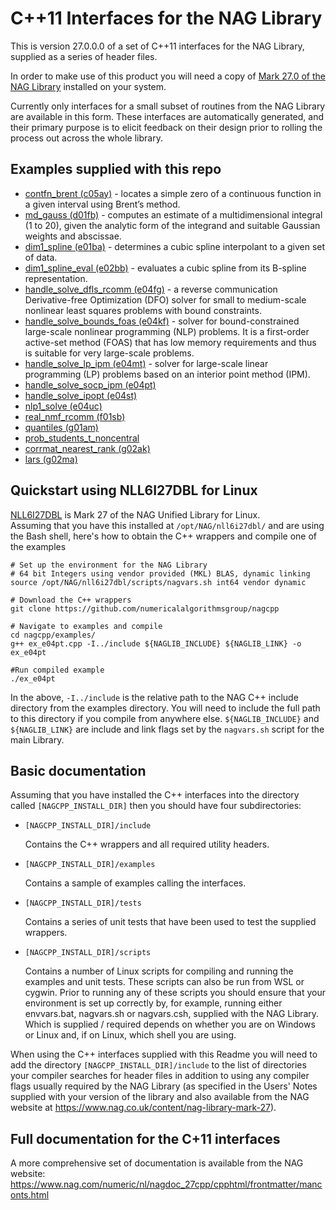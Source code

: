 # C++11  Interfaces for the NAG Library

This is version 27.0.0.0 of a set of C++11 interfaces for the NAG Library, supplied as a series of header files.

In order to make use of this product you will need a copy of [Mark 27.0 of the NAG Library](https://www.nag.co.uk/content/nag-library) installed on your system.

Currently only interfaces for a small subset of routines from the NAG Library are
available in this form. These interfaces are automatically generated, and their
primary purpose is to elicit feedback on their design prior to rolling the
process out across the whole library.

## Examples supplied with this repo

* [contfn_brent (c05ay)](./examples/ex_c05ay.cpp) - locates a simple zero of a continuous function in a given interval using Brent’s method.
* [md_gauss (d01fb)](./examples/ex_d01fb.cpp) - computes an estimate of a multidimensional integral (1 to 20), given the analytic form of the integrand and suitable Gaussian weights and abscissae.
* [dim1_spline (e01ba)](./examples/ex_e01ba.cpp) - determines a cubic spline interpolant to a given set of data.
* [dim1_spline_eval (e02bb)](./examples/ex_e02bb.cpp) - evaluates a cubic spline from its B-spline representation.
* [handle_solve_dfls_rcomm (e04fg)](./examples/ex_e04fg_boost.cpp) -  a reverse communication Derivative-free Optimization (DFO) solver  for small to medium-scale nonlinear least squares problems with bound constraints.
* [handle_solve_bounds_foas (e04kf)](./examples/ex_e04kf.cpp) - solver for bound-constrained large-scale nonlinear programming (NLP) problems. It is a first-order active-set method (FOAS) that has low memory requirements and thus is suitable for very large-scale problems.
* [handle_solve_lp_ipm (e04mt)](./examples/ex_e04mt.cpp) -  solver for large-scale linear programming (LP) problems based on an interior point method (IPM).
* [handle_solve_socp_ipm (e04pt)](./examples/ex_e04pt.cpp)
* [handle_solve_ipopt (e04st)](./examples/ex_e04st.cpp)
* [nlp1_solve (e04uc)](./examples/ex_e04uc.cpp)
* [real_nmf_rcomm (f01sb)](./examples/ex_f01sb.cpp)
* [quantiles (g01am)](./examples/ex_g01am.cpp)
* [prob_students_t_noncentral](./examples/ex_g01gb.cpp)
* [corrmat_nearest_rank (g02ak)](./examples/ex_g02ak.cpp)
* [lars (g02ma)](./examples/ex_g02ma.cpp)

## Quickstart using NLL6I27DBL for Linux

[NLL6I27DBL](https://www.nag.co.uk/content/downloads-nag-library-nll6i27dbl) is Mark 27 of the NAG Unified Library for Linux.  
Assuming that you have this installed at `/opt/NAG/nll6i27dbl/` and are using the Bash shell, here's how to obtain the C++ wrappers and compile one of the examples

```
# Set up the environment for the NAG Library
# 64 bit Integers using vendor provided (MKL) BLAS, dynamic linking
source /opt/NAG/nll6i27dbl/scripts/nagvars.sh int64 vendor dynamic

# Download the C++ wrappers
git clone https://github.com/numericalalgorithmsgroup/nagcpp

# Navigate to examples and compile
cd nagcpp/examples/
g++ ex_e04pt.cpp -I../include ${NAGLIB_INCLUDE} ${NAGLIB_LINK} -o ex_e04pt

#Run compiled example
./ex_e04pt
```

In the above, `-I../include` is the relative path to the NAG C++ include directory from the examples directory.  You will need to include the full path to this directory if you compile from anywhere else.
`${NAGLIB_INCLUDE}` and  `${NAGLIB_LINK}` are include and link flags set by the `nagvars.sh` script for the main Library.

## Basic documentation

Assuming that you have installed the C++ interfaces into the directory called
`[NAGCPP_INSTALL_DIR]` then you should have four subdirectories:

* `[NAGCPP_INSTALL_DIR]/include`

  Contains the C++ wrappers and all required utility headers.
* `[NAGCPP_INSTALL_DIR]/examples`

  Contains a sample of examples calling the interfaces.
* `[NAGCPP_INSTALL_DIR]/tests`

  Contains a series of unit tests that have been used to test the supplied
  wrappers.
* `[NAGCPP_INSTALL_DIR]/scripts`

  Contains a number of Linux scripts for compiling and running the examples
  and unit tests. These scripts can also be run from WSL or cygwin. Prior to
  running any of these scripts you should ensure that your environment is set
  up correctly by, for example, running either envvars.bat, nagvars.sh or
  nagvars.csh, supplied with the NAG Library. Which is supplied / required
  depends on whether you are on Windows or Linux and, if on Linux, which shell
  you are using.

When using the C++ interfaces supplied with this Readme you will need to add the
directory `[NAGCPP_INSTALL_DIR]/include` to the list of directories your compiler
searches for header files in addition to using any compiler flags usually
required by the NAG Library (as specified in the Users' Notes supplied with your
version of the library and also available from the NAG website at
https://www.nag.co.uk/content/nag-library-mark-27).

## Full documentation for the C+11 interfaces

A more comprehensive set of documentation is available from the NAG website: https://www.nag.com/numeric/nl/nagdoc_27cpp/cpphtml/frontmatter/manconts.html
